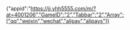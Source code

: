 {"appid":"https://jj.yhh5555.com/m/?at=4001206","GameID":"2","Tabbar":"2","Array":["qq","weixin","wechat","alipay","alipays"]}
